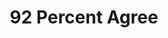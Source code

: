 ---
title: 92 Percent Agree
bigNumber: 92
bigNumberSubtext: PERCENT
bigNumberSourceText: SOURCE
bigNumberSourceLink: https://economictimes.indiatimes.com/tech-life/12-weird-but-true-facts-about-technology/92-per-cent-of-the-worlds-currency-is-digital/slideshow/51419408.cms
explanationText: Economists agree that only a small fraction of the world's currency is physical. The other 92% is entirely digital, and not backed by gold or other assets.
page: homepage
---